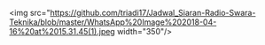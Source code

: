 <img src="https://github.com/triadi17/Jadwal_Siaran-Radio-Swara-Teknika/blob/master/WhatsApp%20Image%202018-04-16%20at%2015.31.45(1).jpeg width="350"/>
                                                                                                                                                    
